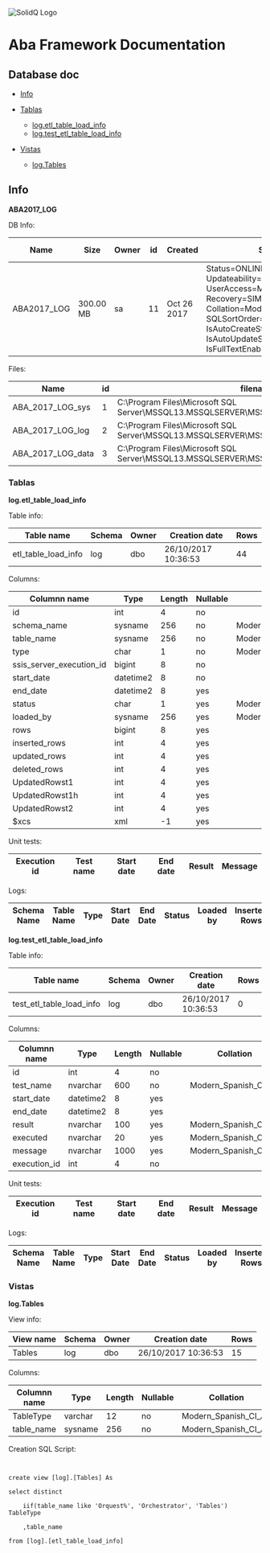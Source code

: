 ![SolidQ Logo](http://www.solidq.com/wp-content/uploads/2015/06/Logo-SolidQ-Web.gif "Logo Title Text 1")
# Aba Framework Documentation
## Database doc

* [Info](#head_info)
* [Tablas](#head_tablas)
  * [log.etl_table_load_info](#head_log.etl_table_load_info)
  * [log.test_etl_table_load_info](#head_log.test_etl_table_load_info)
  
* [Vistas](#head_vistas)
  * [log.Tables](#head_log.Tables)
  

## Info <a name="head_info"></a>
**ABA2017_LOG**

DB Info:

| Name | Size | Owner | id | Created | Status | Compatibility level |
| ---- | ---- | ----- | -- | ------- | ------ | ------------------- |
| ABA2017_LOG |     300.00 MB| sa| 11| Oct 26 2017 | Status=ONLINE, Updateability=READ_WRITE, UserAccess=MULTI_USER, Recovery=SIMPLE, Version=852, Collation=Modern_Spanish_CI_AS, SQLSortOrder=0, IsAutoCreateStatistics, IsAutoUpdateStatistics, IsFullTextEnabled | 130 |

Files:

| Name | id | filename | filegroup | size | maxsize | growth |
| ---- | -- | -------- | --------- | ---- | ------- | ------ |
| ABA_2017_LOG_sys | 1 | C:\Program Files\Microsoft SQL Server\MSSQL13.MSSQLSERVER\MSSQL\DATA\ABA_2017_LOG_sys.mdf | PRIMARY | 102400 KB | Unlimited | 0 KB |
| ABA_2017_LOG_log | 2 | C:\Program Files\Microsoft SQL Server\MSSQL13.MSSQLSERVER\MSSQL\DATA\ABA_2017_LOG_log.ldf |  | 102400 KB | 2147483648 KB | 102400 KB |
| ABA_2017_LOG_data | 3 | C:\Program Files\Microsoft SQL Server\MSSQL13.MSSQLSERVER\MSSQL\DATA\ABA_2017_LOG_data.ndf | SECONDARY | 102400 KB | Unlimited | 102400 KB |

### Tablas <a name="head_tablas"></a>

**log.etl_table_load_info** <a name="head_log.etl_table_load_info"></a>

Table info:

| Table name | Schema | Owner | Creation date | Rows |
| ---------- | ------ | ----- | ------------- | ---- |
| etl_table_load_info | log | dbo | 26/10/2017 10:36:53 | 44 |

Columns:

| Columnn name | Type | Length | Nullable | Collation | TrimTrailingBlanks |
| ------------ | ---- | ------ | -------- | --------- | ------------------ |
| id | int | 4 | no |  | (n/a) |
| schema_name | sysname | 256 | no | Modern_Spanish_CI_AS | (n/a) |
| table_name | sysname | 256 | no | Modern_Spanish_CI_AS | (n/a) |
| type | char | 1 | no | Modern_Spanish_CI_AS | no |
| ssis_server_execution_id | bigint | 8 | no |  | (n/a) |
| start_date | datetime2 | 8 | no |  | (n/a) |
| end_date | datetime2 | 8 | yes |  | (n/a) |
| status | char | 1 | yes | Modern_Spanish_CI_AS | no |
| loaded_by | sysname | 256 | yes | Modern_Spanish_CI_AS | (n/a) |
| rows | bigint | 8 | yes |  | (n/a) |
| inserted_rows | int | 4 | yes |  | (n/a) |
| updated_rows | int | 4 | yes |  | (n/a) |
| deleted_rows | int | 4 | yes |  | (n/a) |
| UpdatedRowst1 | int | 4 | yes |  | (n/a) |
| UpdatedRowst1h | int | 4 | yes |  | (n/a) |
| UpdatedRowst2 | int | 4 | yes |  | (n/a) |
| $xcs | xml | -1 | yes |  | (n/a) |


Unit tests:

| Execution id | Test name | Start date | End date | Result | Message |
| ------------ | --------- | ---------- | -------- | ------ | ------- |

Logs:

| Schema Name | Table Name | Type | Start Date | End Date | Status | Loaded by | Inserted Rows | Updated Rows | Deleted Rows |
| ----------- | ---------- | ---- | ---------- | -------- | ------ | --------- | ------------- | ------------ | ------------ |

**log.test_etl_table_load_info** <a name="head_log.test_etl_table_load_info"></a>

Table info:

| Table name | Schema | Owner | Creation date | Rows |
| ---------- | ------ | ----- | ------------- | ---- |
| test_etl_table_load_info | log | dbo | 26/10/2017 10:36:53 | 0 |

Columns:

| Columnn name | Type | Length | Nullable | Collation | TrimTrailingBlanks |
| ------------ | ---- | ------ | -------- | --------- | ------------------ |
| id | int | 4 | no |  | (n/a) |
| test_name | nvarchar | 600 | no | Modern_Spanish_CI_AS | (n/a) |
| start_date | datetime2 | 8 | yes |  | (n/a) |
| end_date | datetime2 | 8 | yes |  | (n/a) |
| result | nvarchar | 100 | yes | Modern_Spanish_CI_AS | (n/a) |
| executed | nvarchar | 20 | yes | Modern_Spanish_CI_AS | (n/a) |
| message | nvarchar | 1000 | yes | Modern_Spanish_CI_AS | (n/a) |
| execution_id | int | 4 | no |  | (n/a) |


Unit tests:

| Execution id | Test name | Start date | End date | Result | Message |
| ------------ | --------- | ---------- | -------- | ------ | ------- |

Logs:

| Schema Name | Table Name | Type | Start Date | End Date | Status | Loaded by | Inserted Rows | Updated Rows | Deleted Rows |
| ----------- | ---------- | ---- | ---------- | -------- | ------ | --------- | ------------- | ------------ | ------------ |


### Vistas <a name="head_vistas"></a>

**log.Tables** <a name="head_log.Tables"></a>

View info:

| View name | Schema | Owner | Creation date | Rows |
| --------- | ------ | ----- | ------------- | ---- |
| Tables | log | dbo | 26/10/2017 10:36:53 | 15 |

Columns:

| Columnn name | Type | Length | Nullable | Collation | TrimTrailingBlanks |
| ------------ | ---- | ------ | -------- | --------- | ------------------ |
| TableType | varchar | 12 | no | Modern_Spanish_CI_AS | yes |
| table_name | sysname | 256 | no | Modern_Spanish_CI_AS | (n/a) |


Creation SQL Script:
```


create view [log].[Tables] As

select distinct 

    iif(table_name like 'Orquest%', 'Orchestrator', 'Tables') TableType

    ,table_name 

from [log].[etl_table_load_info]



```
</br>



